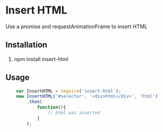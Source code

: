 # Insert HTML

Use a promise and requestAnimationFrame to insert HTML 

## Installation

1. npm install insert-html

## Usage

```javascript
    var InsertHTML = require('insert-html');
    new InsertHTML('#selector', '<div>html</div>', 'html')
        .then(
            function(){
                // html was inserted
            }
        );